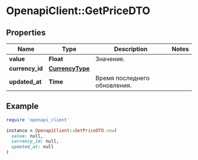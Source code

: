 # OpenapiClient::GetPriceDTO

## Properties

| Name | Type | Description | Notes |
| ---- | ---- | ----------- | ----- |
| **value** | **Float** | Значение. |  |
| **currency_id** | [**CurrencyType**](CurrencyType.md) |  |  |
| **updated_at** | **Time** | Время последнего обновления. |  |

## Example

```ruby
require 'openapi_client'

instance = OpenapiClient::GetPriceDTO.new(
  value: null,
  currency_id: null,
  updated_at: null
)
```

